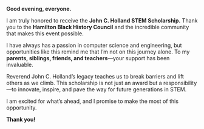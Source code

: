 **Good evening, everyone.**

I am truly honored to receive the **John C. Holland STEM Scholarship.** Thank you to the **Hamilton Black History Council** and the incredible community that makes this event possible.

I have always has a passion in computer science and engineering, but opportunities like this remind me that I’m not on this journey alone. To my **parents, siblings, friends, and teachers**—your support has been invaluable.

Reverend John C. Holland’s legacy teaches us to break barriers and lift others as we climb. This scholarship is not just an award but a responsibility—to innovate, inspire, and pave the way for future generations in STEM.

I am excited for what’s ahead, and I promise to make the most of this opportunity.

**Thank you!**